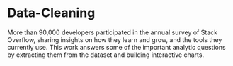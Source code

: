 # Data-Cleaning
More than 90,000 developers participated in the annual survey of Stack Overflow, sharing insights on how they learn and grow, and the tools they currently use.
This work answers some of the important analytic questions by extracting them from the dataset and building interactive charts.
